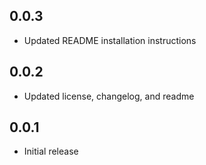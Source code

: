 ## 0.0.3

* Updated README installation instructions

## 0.0.2

* Updated license, changelog, and readme

## 0.0.1

* Initial release

